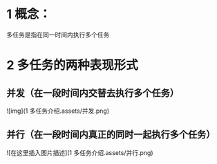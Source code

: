 # 1 概念：

多任务是指在同一时间内执行多个任务

# 2 多任务的两种表现形式

## 并发（在一段时间内交替去执行多个任务）

![img](1 多任务介绍.assets/并发.png)

## 并行（在一段时间内真正的同时一起执行多个任务）

![在这里插入图片描述](1 多任务介绍.assets/并行.png)